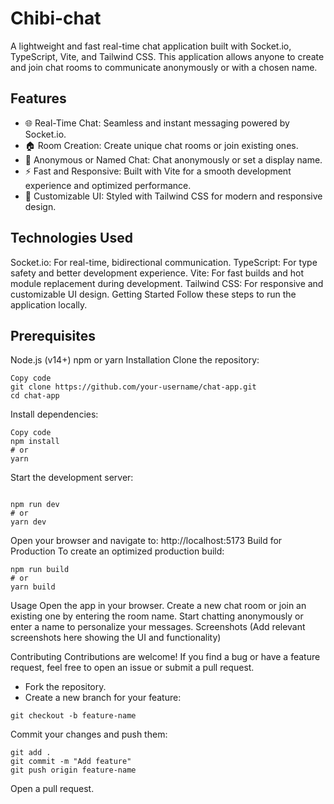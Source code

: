 ﻿# Chibi-chat
A lightweight and fast real-time chat application built with Socket.io, TypeScript, Vite, and Tailwind CSS. This application allows anyone to create and join chat rooms to communicate anonymously or with a chosen name.

## Features
- 🌐 Real-Time Chat: Seamless and instant messaging powered by Socket.io.
- 🏠 Room Creation: Create unique chat rooms or join existing ones.
- 👤 Anonymous or Named Chat: Chat anonymously or set a display name.
- ⚡ Fast and Responsive: Built with Vite for a smooth development experience and optimized performance.
- 🎨 Customizable UI: Styled with Tailwind CSS for modern and responsive design.
## Technologies Used
Socket.io: For real-time, bidirectional communication.
TypeScript: For type safety and better development experience.
Vite: For fast builds and hot module replacement during development.
Tailwind CSS: For responsive and customizable UI design.
Getting Started
Follow these steps to run the application locally.

## Prerequisites
Node.js (v14+)
npm or yarn
Installation
Clone the repository:

```
Copy code
git clone https://github.com/your-username/chat-app.git
cd chat-app
```
Install dependencies:

```
Copy code
npm install
# or
yarn
```
Start the development server:

```

npm run dev
# or
yarn dev
```
Open your browser and navigate to:
http://localhost:5173
Build for Production
To create an optimized production build:

```
npm run build
# or
yarn build
```

Usage
Open the app in your browser.
Create a new chat room or join an existing one by entering the room name.
Start chatting anonymously or enter a name to personalize your messages.
Screenshots
(Add relevant screenshots here showing the UI and functionality)

Contributing
Contributions are welcome! If you find a bug or have a feature request, feel free to open an issue or submit a pull request.

- Fork the repository.
- Create a new branch for your feature:

```
git checkout -b feature-name
```
Commit your changes and push them:

```
git add .
git commit -m "Add feature"
git push origin feature-name
```
Open a pull request.
